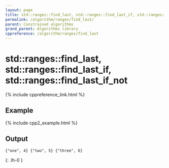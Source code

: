 ```yaml
---
layout: page
title: std::ranges::find_last, std::ranges::find_last_if, std::ranges::find_last_if_not
permalink: /algorithm/ranges/find_last/
parent: Constrained algorithms
grand_parent: Algorithms library
cppreference: /algorithm/ranges/find_last
---
```

# std::ranges::find_last, std::ranges::find_last_if, std::ranges::find_last_if_not

{% include cppreference_link.html %}

## Example

{% include cpp2_example.html %}

## Output

```
{"one", 4} {"two", 5} {"three", 6} 
```
{: .lh-0 }